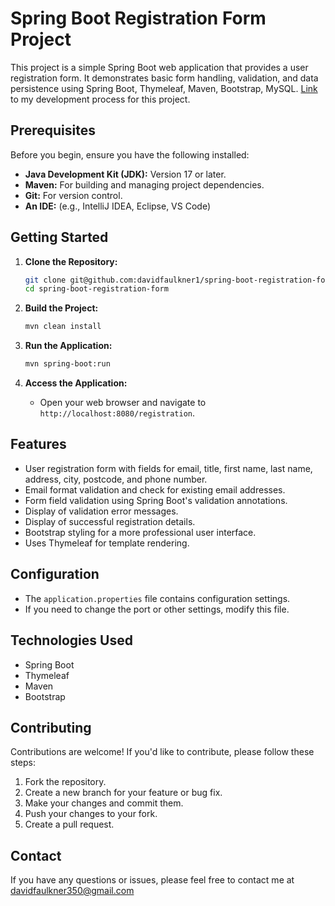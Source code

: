# Spring Boot Registration Form Project

This project is a simple Spring Boot web application that provides a user registration form. It demonstrates basic form handling, validation, and data persistence using Spring Boot, Thymeleaf, Maven, Bootstrap, MySQL. [Link](https://github.com/davidfaulkner1/spring-boot-registration-form/blob/main/DEVELOPMENT_PROCESS.md) to my development process for this project.

## Prerequisites

Before you begin, ensure you have the following installed:

* **Java Development Kit (JDK):** Version 17 or later.
* **Maven:** For building and managing project dependencies.
* **Git:** For version control.
* **An IDE:** (e.g., IntelliJ IDEA, Eclipse, VS Code)

## Getting Started

1.  **Clone the Repository:**

    ```bash
    git clone git@github.com:davidfaulkner1/spring-boot-registration-form.git
    cd spring-boot-registration-form
    ```

2.  **Build the Project:**

    ```bash
    mvn clean install
    ```

3.  **Run the Application:**

    ```bash
    mvn spring-boot:run
    ```

4.  **Access the Application:**

    * Open your web browser and navigate to `http://localhost:8080/registration`.

## Features

* User registration form with fields for email, title, first name, last name, address, city, postcode, and phone number.
* Email format validation and check for existing email addresses.
* Form field validation using Spring Boot's validation annotations.
* Display of validation error messages.
* Display of successful registration details.
* Bootstrap styling for a more professional user interface.
* Uses Thymeleaf for template rendering.

## Configuration

* The `application.properties` file contains configuration settings.
* If you need to change the port or other settings, modify this file.

## Technologies Used

* Spring Boot
* Thymeleaf
* Maven
* Bootstrap

## Contributing

Contributions are welcome! If you'd like to contribute, please follow these steps:

1.  Fork the repository.
2.  Create a new branch for your feature or bug fix.
3.  Make your changes and commit them.
4.  Push your changes to your fork.
5.  Create a pull request.

## Contact

If you have any questions or issues, please feel free to contact me at davidfaulkner350@gmail.com
